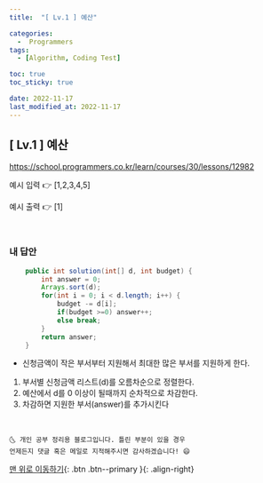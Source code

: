 ```yaml
---
title:  "[ Lv.1 ] 예산" 

categories:
  -  Programmers
tags:
  - [Algorithm, Coding Test]

toc: true
toc_sticky: true

date: 2022-11-17
last_modified_at: 2022-11-17
---
```



## [ Lv.1 ] 예산


<a>https://school.programmers.co.kr/learn/courses/30/lessons/12982</a>

예시 입력 👉 [1,2,3,4,5]

예시 출력 👉 [1]	


<br>

### 내 답안


```java
    public int solution(int[] d, int budget) {
		int answer = 0;
		Arrays.sort(d);
		for(int i = 0; i < d.length; i++) {
			budget -= d[i];
			if(budget >=0) answer++;
			else break;
		}
		return answer;
    }


```
- 신청금액이 작은 부서부터 지원해서 최대한 많은 부서를 지원하게 한다.

1. 부서별 신청금액 리스트(d)를 오름차순으로 정렬한다.
2. 예산에서 d를 0 이상이 될때까지 순차적으로 차감한다.
3. 차감하면 지원한 부서(answer)를 추가시킨다
<br>



    🌜 개인 공부 정리용 블로그입니다. 틀린 부분이 있을 경우 
    언제든지 댓글 혹은 메일로 지적해주시면 감사하겠습니다! 😄

[맨 위로 이동하기](#){: .btn .btn--primary }{: .align-right}
